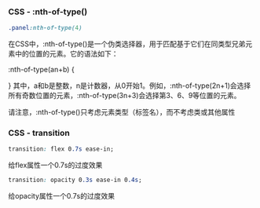 ### CSS - :nth-of-type()
```css
.panel:nth-of-type(4)
```
在CSS中，:nth-of-type()是一个伪类选择器，用于匹配基于它们在同类型兄弟元素中的位置的元素。它的语法如下：

:nth-of-type(an+b) {

}
其中，a和b是整数，n是计数器，从0开始1。例如，:nth-of-type(2n+1)会选择所有奇数位置的元素，:nth-of-type(3n+3)会选择第3、6、9等位置的元素。

请注意，:nth-of-type()只考虑元素类型（标签名），而不考虑类或其他属性



### CSS - transition
```css
transition: flex 0.7s ease-in; 
```
给flex属性一个0.7s的过度效果 

```css
transition: opacity 0.3s ease-in 0.4s; 
```
给opacity属性一个0.7s的过度效果 